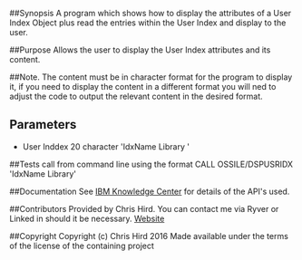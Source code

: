 ##Synopsis
A program which shows how to display the attributes of a User Index Object plus read the entries within the User Index and display to the user.

##Purpose
Allows the user to display the User Index attributes and its content.

##Note. 
The content must be in character format for the program to display it, if you need to display the content in a different format you will ned to adjust
the code to output the relevant content in the desired format.

## Parameters
* User Inddex 20 character 'IdxName   Library   '

##Tests
call from command line using the format CALL OSSILE/DSPUSRIDX 'IdxName   Library'

##Documentation
See [IBM Knowledge Center](http://www.ibm.com/support/knowledgecenter/ssw_ibm_i) for details of the API's used.

##Contributors
Provided by Chris Hird. You can contact me via Ryver or Linked in should it be necessary.
[Website](http://www.shieldadvanced.com)
   
##Copyright
Copyright (c) Chris Hird 2016 Made available under the terms of the license of the containing project              